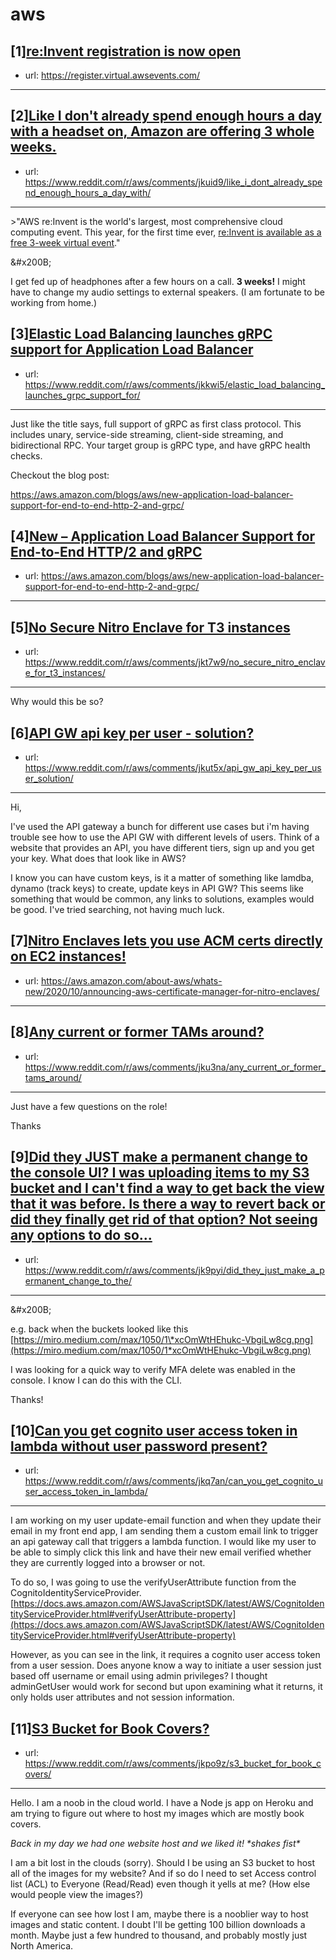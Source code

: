 # aws
## [1][re:Invent registration is now open](https://www.reddit.com/r/aws/comments/jkenu3/reinvent_registration_is_now_open/)
- url: https://register.virtual.awsevents.com/
---

## [2][Like I don't already spend enough hours a day with a headset on, Amazon are offering 3 whole weeks.](https://www.reddit.com/r/aws/comments/jkuid9/like_i_dont_already_spend_enough_hours_a_day_with/)
- url: https://www.reddit.com/r/aws/comments/jkuid9/like_i_dont_already_spend_enough_hours_a_day_with/
---
&gt;"AWS re:Invent is the world's largest, most comprehensive cloud computing event. This year, for the first time ever, [re:Invent is available as a free 3-week virtual event](https://email.awscloud.com/dc/c1xUhc3_T1MSZBn2C4tcV93yFLmM1X2-9yPbcR96HQKjALTzTGSheu047jEXJpODpP9v4g4vAecZhHKUX1Y1eBD271GwFaxuAj7910nLOCcd9D1upskWxTtCObEqfllgruhQrSgOfdI7Px0UcWMqdWvie9DE_Hvu-wjXG3U2_k6veOUsqNSEF7sRhqTxE4pfBimYPPm7WrzRib_dcvlq-6Xy4EuYZn_xTy0FF9vvgJMhP_IcZbQC3llL4iwNZ2eiMFejI97vp91ffNAl8C5-Zv6E8hl1tNDUP56O1gpwY1R9q1eWEnOD8L-Qu_G6f9gF7FwZ1g1d22mh8E_QqjDKaQ==/Emt0T912ZM80k0BM0a0BO01)."

&amp;#x200B;

I get fed up of headphones after a few hours on a call. **3 weeks!** I might have to change my audio settings to external speakers. (I am fortunate to be working from home.)
## [3][Elastic Load Balancing launches gRPC support for Application Load Balancer](https://www.reddit.com/r/aws/comments/jkkwi5/elastic_load_balancing_launches_grpc_support_for/)
- url: https://www.reddit.com/r/aws/comments/jkkwi5/elastic_load_balancing_launches_grpc_support_for/
---
Just like the title says, full support of gRPC as first class protocol. This includes unary, service-side streaming, client-side streaming, and bidirectional RPC. Your target group is gRPC type, and have gRPC health checks.

Checkout the blog post:

https://aws.amazon.com/blogs/aws/new-application-load-balancer-support-for-end-to-end-http-2-and-grpc/
## [4][New – Application Load Balancer Support for End-to-End HTTP/2 and gRPC](https://www.reddit.com/r/aws/comments/jkjv2c/new_application_load_balancer_support_for/)
- url: https://aws.amazon.com/blogs/aws/new-application-load-balancer-support-for-end-to-end-http-2-and-grpc/
---

## [5][No Secure Nitro Enclave for T3 instances](https://www.reddit.com/r/aws/comments/jkt7w9/no_secure_nitro_enclave_for_t3_instances/)
- url: https://www.reddit.com/r/aws/comments/jkt7w9/no_secure_nitro_enclave_for_t3_instances/
---
Why would this be so?
## [6][API GW api key per user - solution?](https://www.reddit.com/r/aws/comments/jkut5x/api_gw_api_key_per_user_solution/)
- url: https://www.reddit.com/r/aws/comments/jkut5x/api_gw_api_key_per_user_solution/
---
Hi,

I've used the API gateway a bunch for different use cases but i'm having trouble see how to use the API GW with different levels of users. Think of a website that provides an API, you have different tiers, sign up and you get your key. What does that look like in AWS?

I know you can have custom keys, is it a matter of something like lamdba, dynamo (track keys) to create, update keys in API GW? This seems like something that would be common, any links to solutions, examples would be good. I've tried searching, not having much luck.
## [7][Nitro Enclaves lets you use ACM certs directly on EC2 instances!](https://www.reddit.com/r/aws/comments/jkaee1/nitro_enclaves_lets_you_use_acm_certs_directly_on/)
- url: https://aws.amazon.com/about-aws/whats-new/2020/10/announcing-aws-certificate-manager-for-nitro-enclaves/
---

## [8][Any current or former TAMs around?](https://www.reddit.com/r/aws/comments/jku3na/any_current_or_former_tams_around/)
- url: https://www.reddit.com/r/aws/comments/jku3na/any_current_or_former_tams_around/
---
Just have a few questions on the role!

Thanks
## [9][Did they JUST make a permanent change to the console UI? I was uploading items to my S3 bucket and I can't find a way to get back the view that it was before. Is there a way to revert back or did they finally get rid of that option? Not seeing any options to do so...](https://www.reddit.com/r/aws/comments/jk9pyi/did_they_just_make_a_permanent_change_to_the/)
- url: https://www.reddit.com/r/aws/comments/jk9pyi/did_they_just_make_a_permanent_change_to_the/
---
&amp;#x200B;

e.g. back when the buckets looked like this [https://miro.medium.com/max/1050/1\*xcOmWtHEhukc-VbgiLw8cg.png](https://miro.medium.com/max/1050/1*xcOmWtHEhukc-VbgiLw8cg.png)

I was looking for a quick way to verify MFA delete was enabled in the console. I know I can do this with the CLI.

Thanks!
## [10][Can you get cognito user access token in lambda without user password present?](https://www.reddit.com/r/aws/comments/jkq7an/can_you_get_cognito_user_access_token_in_lambda/)
- url: https://www.reddit.com/r/aws/comments/jkq7an/can_you_get_cognito_user_access_token_in_lambda/
---
I am working on my user update-email function and when they update their email in my front end app, I am sending them a custom email link to trigger an api gateway call that triggers a lambda function. I would like my user to be able to simply click this link and have their new email verified whether they are currently logged into a browser or not. 

To do so, I was going to use the verifyUserAttribute function from the CognitoIdentityServiceProvider. [https://docs.aws.amazon.com/AWSJavaScriptSDK/latest/AWS/CognitoIdentityServiceProvider.html#verifyUserAttribute-property](https://docs.aws.amazon.com/AWSJavaScriptSDK/latest/AWS/CognitoIdentityServiceProvider.html#verifyUserAttribute-property)

However, as you can see in the link, it requires a cognito user access token from a user session. Does anyone know a way to initiate a user session just based off username or email using admin privileges? I thought adminGetUser would work for second but upon examining what it returns, it only holds user attributes and not session information.
## [11][S3 Bucket for Book Covers?](https://www.reddit.com/r/aws/comments/jkpo9z/s3_bucket_for_book_covers/)
- url: https://www.reddit.com/r/aws/comments/jkpo9z/s3_bucket_for_book_covers/
---
Hello. I am a noob in the cloud world. I have a Node js app on Heroku and am trying to figure out where to host my images which are mostly book covers.

*Back in my day we had one website host and we liked it! \*shakes fist\**

I am a bit lost in the clouds (sorry). Should I be using an S3 bucket to host all of the images for my website? And if so do I need to set Access control list (ACL) to Everyone (Read/Read) even though it yells at me? (How else would people view the images?)

If everyone can see how lost I am, maybe there is a nooblier way to host images and static content. I doubt I'll be getting 100 billion downloads a month. Maybe just a few hundred to thousand, and probably mostly just North America.

